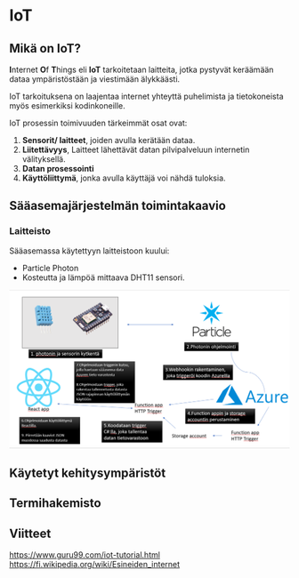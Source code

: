 # IoT


## **Mikä on IoT?**
**I**nternet  **O**f **T**hings eli **IoT** tarkoitetaan laitteita, jotka pystyvät keräämään dataa ympäristöstään ja viestimään älykkäästi. 

IoT tarkoituksena on laajentaa internet yhteyttä puhelimista ja tietokoneista myös esimerkiksi kodinkoneille.

IoT prosessin toimivuuden tärkeimmät osat ovat:
1. **Sensorit/ laitteet**, joiden avulla kerätään dataa.
2. **Liitettävyys**, Laitteet lähettävät datan pilvipalveluun internetin välityksellä.
3. **Datan prosessointi**
4. **Käyttöliittymä**, jonka avulla käyttäjä voi nähdä tuloksia.

## **Sääasemajärjestelmän toimintakaavio**

### Laitteisto
Sääasemassa käytettyyn laitteistoon kuului:
- Particle Photon
- Kosteutta ja lämpöä mittaava DHT11 sensori.
 

![sääasema](saasema.png)
## **Käytetyt kehitysympäristöt**



## **Termihakemisto**



## **Viitteet**
https://www.guru99.com/iot-tutorial.html
https://fi.wikipedia.org/wiki/Esineiden_internet